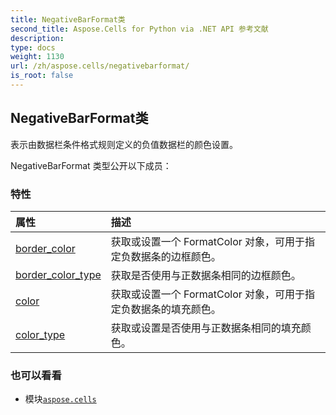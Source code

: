 ```yaml
---
title: NegativeBarFormat类
second_title: Aspose.Cells for Python via .NET API 参考文献
description:
type: docs
weight: 1130
url: /zh/aspose.cells/negativebarformat/
is_root: false
---
```

## NegativeBarFormat类
表示由数据栏条件格式规则定义的负值数据栏的颜色设置。



NegativeBarFormat 类型公开以下成员：

### 特性
|属性|描述|
| :- | :- |
| [border_color](/cells/python-net/zh/aspose.cells/negativebarformat/border_color) |获取或设置一个 FormatColor 对象，可用于指定负数据条的边框颜色。|
| [border_color_type](/cells/python-net/zh/aspose.cells/negativebarformat/border_color_type) |获取是否使用与正数据条相同的边框颜色。|
| [color](/cells/python-net/zh/aspose.cells/negativebarformat/color) |获取或设置一个 FormatColor 对象，可用于指定负数据条的填充颜色。|
| [color_type](/cells/python-net/zh/aspose.cells/negativebarformat/color_type) |获取或设置是否使用与正数据条相同的填充颜色。|



### 也可以看看
* 模块[`aspose.cells`](..)
